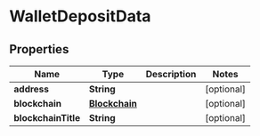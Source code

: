 # WalletDepositData

## Properties
Name | Type | Description | Notes
------------ | ------------- | ------------- | -------------
**address** | **String** |  |  [optional]
**blockchain** | [**Blockchain**](Blockchain.md) |  |  [optional]
**blockchainTitle** | **String** |  |  [optional]
